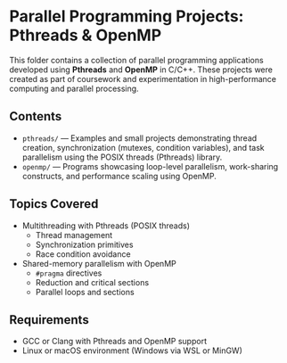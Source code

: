 # Parallel Programming Projects: Pthreads & OpenMP

This folder contains a collection of parallel programming applications developed using **Pthreads** and **OpenMP** in C/C++. These projects were created as part of coursework and experimentation in high-performance computing and parallel processing.

## Contents

- `pthreads/` — Examples and small projects demonstrating thread creation, synchronization (mutexes, condition variables), and task parallelism using the POSIX threads (Pthreads) library.
- `openmp/` — Programs showcasing loop-level parallelism, work-sharing constructs, and performance scaling using OpenMP.

## Topics Covered

- Multithreading with Pthreads (POSIX threads)
  - Thread management
  - Synchronization primitives
  - Race condition avoidance
- Shared-memory parallelism with OpenMP
  - `#pragma` directives
  - Reduction and critical sections
  - Parallel loops and sections

## Requirements

- GCC or Clang with Pthreads and OpenMP support  
- Linux or macOS environment (Windows via WSL or MinGW)
